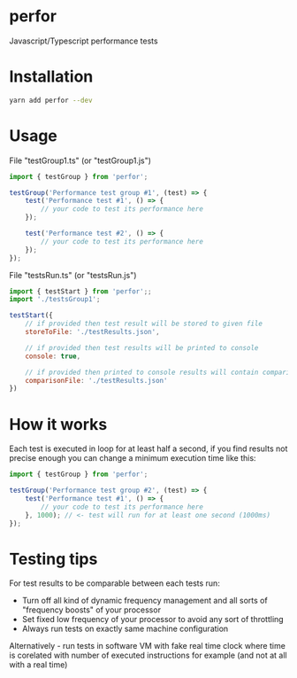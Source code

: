 # perfor
Javascript/Typescript performance tests


# Installation
```sh
yarn add perfor --dev
```

# Usage

File "testGroup1.ts" (or "testGroup1.js")
```javascript
import { testGroup } from 'perfor';

testGroup('Performance test group #1', (test) => {
    test('Performance test #1', () => {
        // your code to test its performance here
    });

    test('Performance test #2', () => {
        // your code to test its performance here
    });
});
```

File "testsRun.ts" (or "testsRun.js")
```javascript
import { testStart } from 'perfor';;
import './testsGroup1';

testStart({ 
    // if provided then test result will be stored to given file
    storeToFile: './testResults.json',

    // if provided then test results will be printed to console
    console: true,

    // if provided then printed to console results will contain comparison with last stored test result in given file
    comparisonFile: './testResults.json'
})
```

# How it works

Each test is executed in loop for at least half a second, if you find results not precise enough you can change a minimum execution time like this:
```javascript
import { testGroup } from 'perfor';

testGroup('Performance test group #2', (test) => {
    test('Performance test #1', () => {
        // your code to test its performance here
    }, 1000); // <- test will run for at least one second (1000ms)
});
```

# Testing tips

For test results to be comparable between each tests run:
* Turn off all kind of dynamic frequency management and all sorts of "frequency boosts" of your processor
* Set fixed low frequency of your processor to avoid any sort of throttling
* Always run tests on exactly same machine configuration

Alternatively - run tests in software VM with fake real time clock where time is corelated with number of executed instructions for example (and not at all with a real time)